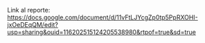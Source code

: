 Link al reporte: https://docs.google.com/document/d/11vFtLJYcgZp0tp5PpRXOHI-jxOeDEqQM/edit?usp=sharing&ouid=116202515124205538980&rtpof=true&sd=true

